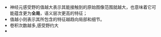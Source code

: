 - 神经元感受野的值越大表示其能接触到的原始图像范围就越大，也意味着它可能蕴含更为**全局**，语义层次更高的特征；
- 值越小则表示其所包含的特征越趋向局部和细节。
- 卷积次数越多,感受野约大
- 


